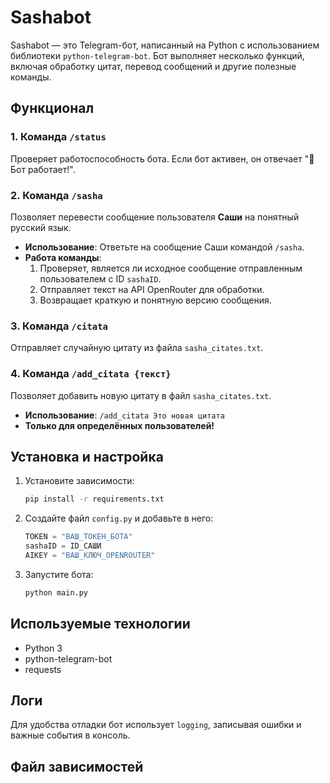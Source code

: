 # Sashabot

Sashabot — это Telegram-бот, написанный на Python с использованием библиотеки `python-telegram-bot`. Бот выполняет несколько функций, включая обработку цитат, перевод сообщений и другие полезные команды.

## Функционал

### 1. Команда `/status`
Проверяет работоспособность бота. Если бот активен, он отвечает "🤖 Бот работает!".

### 2. Команда `/sasha`
Позволяет перевести сообщение пользователя **Саши** на понятный русский язык.
- **Использование**: Ответьте на сообщение Саши командой `/sasha`.
- **Работа команды**:
  1. Проверяет, является ли исходное сообщение отправленным пользователем с ID `sashaID`.
  2. Отправляет текст на API OpenRouter для обработки.
  3. Возвращает краткую и понятную версию сообщения.

### 3. Команда `/citata`
Отправляет случайную цитату из файла `sasha_citates.txt`.

### 4. Команда `/add_citata {текст}`
Позволяет добавить новую цитату в файл `sasha_citates.txt`.
- **Использование**: `/add_citata Это новая цитата`
- **Только для определённых пользователей!**

## Установка и настройка

1. Установите зависимости:
   ```sh
   pip install -r requirements.txt
   ```

2. Создайте файл `config.py` и добавьте в него:
   ```python
   TOKEN = "ВАШ_ТОКЕН_БОТА"
   sashaID = ID_САШИ
   AIKEY = "ВАШ_КЛЮЧ_OPENROUTER"
   ```

3. Запустите бота:
   ```sh
   python main.py
   ```

## Используемые технологии
- Python 3
- python-telegram-bot
- requests

## Логи
Для удобства отладки бот использует `logging`, записывая ошибки и важные события в консоль.

## Файл зависимостей

